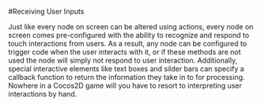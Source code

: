 #Receiving User Inputs

Just like every node on screen can be altered using actions, every node on screen comes pre-configured with the ability to recognize and respond to touch interactions from users.  As a result, any node can be configured to trigger code when the user interacts with it, or if these methods are not used the node will simply not respond to user interaction.  Additionally, special interactive elements like text boxes and silder bars can specify a callback function to return the information they take in to for processing.  Nowhere in a Cocos2D game will you have to resort to interpreting user interactions by hand.